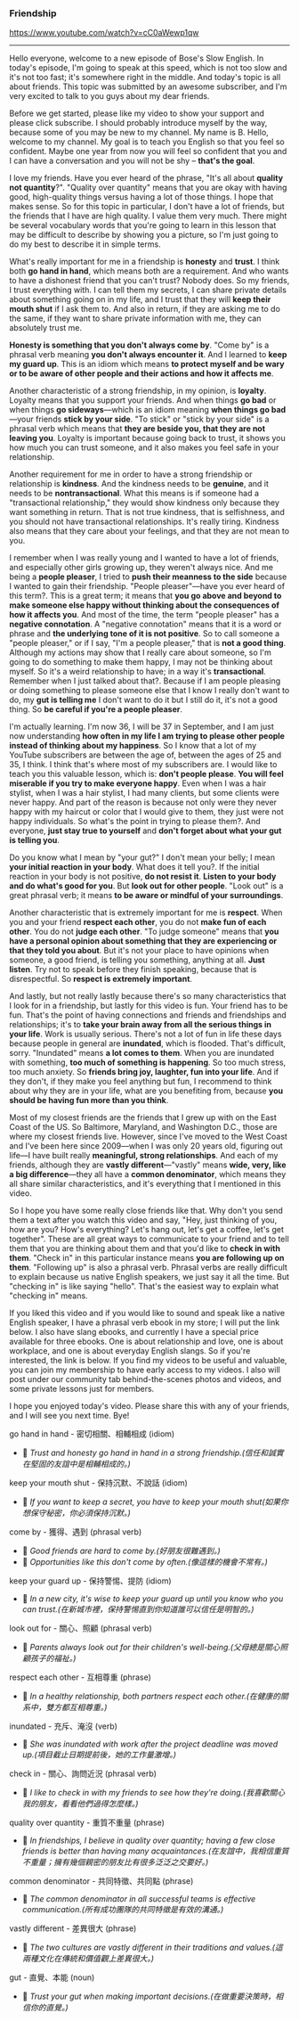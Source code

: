 ### Friendship

https://www.youtube.com/watch?v=cC0aWewp1qw

---

Hello everyone, welcome to a new episode of Bose's Slow English. In today's episode, I'm going to speak at this speed, which is not too slow and it's not too fast; it's somewhere right in the middle. And today's topic is all about friends. This topic was submitted by an awesome subscriber, and I'm very excited to talk to you guys about my dear friends.

Before we get started, please like my video to show your support and please click subscribe. I should probably introduce myself by the way, because some of you may be new to my channel. My name is B. Hello, welcome to my channel. My goal is to teach you English so that you feel so confident. Maybe one year from now you will feel so confident that you and I can have a conversation and you will not be shy – **that's the goal**.

I love my friends. Have you ever heard of the phrase, "It's all about **quality not quantity**?". "Quality over quantity" means that you are okay with having good, high-quality things versus having a lot of those things. I hope that makes sense. So for this topic in particular, I don't have a lot of friends, but the friends that I have are high quality. I value them very much. There might be several vocabulary words that you're going to learn in this lesson that may be difficult to describe by showing you a picture, so I'm just going to do my best to describe it in simple terms.

What's really important for me in a friendship is **honesty** and **trust**. I think both **go hand in hand**, which means both are a requirement. And who wants to have a dishonest friend that you can't trust? Nobody does. So my friends, I trust everything with. I can tell them my secrets, I can share private details about something going on in my life, and I trust that they will **keep their mouth shut** if I ask them to. And also in return, if they are asking me to do the same, if they want to share private information with me, they can absolutely trust me.

**Honesty is something that you don't always come by**. "Come by" is a phrasal verb meaning **you don't always encounter it**. And I learned to **keep my guard up**. This is an idiom which means **to protect myself and be wary or to be aware of other people and their actions and how it affects me**.

Another characteristic of a strong friendship, in my opinion, is **loyalty**. Loyalty means that you support your friends. And when things **go bad** or when things **go sideways**—which is an idiom meaning **when things go bad**—your friends **stick by your side**. "To stick" or "stick by your side" is a phrasal verb which means that **they are beside you, that they are not leaving you**. Loyalty is important because going back to trust, it shows you how much you can trust someone, and it also makes you feel safe in your relationship.

Another requirement for me in order to have a strong friendship or relationship is **kindness**. And the kindness needs to be **genuine**, and it needs to be **nontransactional**. What this means is if someone had a "transactional relationship," they would show kindness only because they want something in return. That is not true kindness, that is selfishness, and you should not have transactional relationships. It's really tiring. Kindness also means that they care about your feelings, and that they are not mean to you.

I remember when I was really young and I wanted to have a lot of friends, and especially other girls growing up, they weren't always nice. And me being a **people pleaser**, I tried to **push their meanness to the side** because I wanted to gain their friendship. "People pleaser"—have you ever heard of this term?. This is a great term; it means that **you go above and beyond to make someone else happy without thinking about the consequences of how it affects you**. And most of the time, the term "people pleaser" has a **negative connotation**. A "negative connotation" means that it is a word or phrase and **the underlying tone of it is not positive**. So to call someone a "people pleaser," or if I say, "I'm a people pleaser," that is **not a good thing**. Although my actions may show that I really care about someone, so I'm going to do something to make them happy, I may not be thinking about myself. So it's a weird relationship to have; in a way it's **transactional**. Remember when I just talked about that?. Because if I am people pleasing or doing something to please someone else that I know I really don't want to do, my **gut is telling me** I don't want to do it but I still do it, it's not a good thing. So **be careful if you're a people pleaser**.

I'm actually learning. I'm now 36, I will be 37 in September, and I am just now understanding **how often in my life I am trying to please other people instead of thinking about my happiness**. So I know that a lot of my YouTube subscribers are between the age of, between the ages of 25 and 35, I think. I think that's where most of my subscribers are. I would like to teach you this valuable lesson, which is: **don't people please**. **You will feel miserable if you try to make everyone happy**. Even when I was a hair stylist, when I was a hair stylist, I had many clients, but some clients were never happy. And part of the reason is because not only were they never happy with my haircut or color that I would give to them, they just were not happy individuals. So what's the point in trying to please them?. And everyone, **just stay true to yourself** and **don't forget about what your gut is telling you**.

Do you know what I mean by "your gut?" I don't mean your belly; I mean **your initial reaction in your body**. What does it tell you?. If the initial reaction in your body is not positive, **do not resist it**. **Listen to your body and do what's good for you**. But **look out for other people**. "Look out" is a great phrasal verb; it means **to be aware or mindful of your surroundings**.

Another characteristic that is extremely important for me is **respect**. When you and your friend **respect each other**, you do not **make fun of each other**. You do not **judge each other**. "To judge someone" means that **you have a personal opinion about something that they are experiencing or that they told you about**. But it's not your place to have opinions when someone, a good friend, is telling you something, anything at all. **Just listen**. Try not to speak before they finish speaking, because that is disrespectful. So **respect is extremely important**.

And lastly, but not really lastly because there's so many characteristics that I look for in a friendship, but lastly for this video is fun. Your friend has to be fun. That's the point of having connections and friends and friendships and relationships; it's to **take your brain away from all the serious things in your life**. Work is usually serious. There's not a lot of fun in life these days because people in general are **inundated**, which is flooded. That's difficult, sorry. "Inundated" means **a lot comes to them**. When you are inundated with something, **too much of something is happening**. So too much stress, too much anxiety. So **friends bring joy, laughter, fun into your life**. And if they don't, if they make you feel anything but fun, I recommend to think about why they are in your life, what are you benefiting from, because **you should be having fun more than you think**.

Most of my closest friends are the friends that I grew up with on the East Coast of the US. So Baltimore, Maryland, and Washington D.C., those are where my closest friends live. However, since I've moved to the West Coast and I've been here since 2009—when I was only 20 years old, figuring out life—I have built really **meaningful, strong relationships**. And each of my friends, although they are **vastly different**—"vastly" means **wide, very, like a big difference**—they all have a **common denominator**, which means they all share similar characteristics, and it's everything that I mentioned in this video.

So I hope you have some really close friends like that. Why don't you send them a text after you watch this video and say, "Hey, just thinking of you, how are you? How's everything? Let's hang out, let's get a coffee, let's get together". These are all great ways to communicate to your friend and to tell them that you are thinking about them and that you'd like to **check in with them**. "Check in" in this particular instance means **you are following up on them**. "Following up" is also a phrasal verb. Phrasal verbs are really difficult to explain because us native English speakers, we just say it all the time. But "checking in" is like saying "hello". That's the easiest way to explain what "checking in" means.

If you liked this video and if you would like to sound and speak like a native English speaker, I have a phrasal verb ebook in my store; I will put the link below. I also have slang ebooks, and currently I have a special price available for three ebooks. One is about relationship and love, one is about workplace, and one is about everyday English slangs. So if you're interested, the link is below. If you find my videos to be useful and valuable, you can join my membership to have early access to my videos. I also will post under our community tab behind-the-scenes photos and videos, and some private lessons just for members.

I hope you enjoyed today's video. Please share this with any of your friends, and I will see you next time. Bye!



go hand in hand - 密切相關、相輔相成 (idiom)
- 📝 *Trust and honesty go hand in hand in a strong friendship.(信任和誠實在堅固的友誼中是相輔相成的。)*

keep your mouth shut - 保持沉默、不說話 (idiom)
- 📝 *If you want to keep a secret, you have to keep your mouth shut(如果你想保守秘密，你必須保持沉默。)*

come by - 獲得、遇到 (phrasal verb)
- 📝 *Good friends are hard to come by.(好朋友很難遇到。)*
- 📝 *Opportunities like this don't come by often.(像這樣的機會不常有。)*

keep your guard up - 保持警惕、提防 (idiom)
- 📝 *In a new city, it's wise to keep your guard up until you know who you can trust.(在新城市裡，保持警惕直到你知道誰可以信任是明智的。)*

look out for - 關心、照顧 (phrasal verb)
- 📝 *Parents always look out for their children's well-being.(父母總是關心照顧孩子的福祉。)*

respect each other - 互相尊重 (phrase)
- 📝 *In a healthy relationship, both partners respect each other.(在健康的關系中，雙方都互相尊重。)*

inundated - 充斥、淹沒 (verb)
- 📝 *She was inundated with work after the project deadline was moved up.(項目截止日期提前後，她的工作量激增。)*

check in - 關心、詢問近況 (phrasal verb)
- 📝 *I like to check in with my friends to see how they're doing.(我喜歡關心我的朋友，看看他們過得怎麼樣。)*

quality over quantity - 重質不重量 (phrase)
- 📝 *In friendships, I believe in quality over quantity; having a few close friends is better than having many acquaintances.(在友誼中，我相信重質不重量；擁有幾個親密的朋友比有很多泛泛之交要好。)*

common denominator - 共同特徵、共同點 (phrase)
- 📝 *The common denominator in all successful teams is effective communication.(所有成功團隊的共同特徵是有效的溝通。)*
 
 vastly different - 差異很大 (phrase)
- 📝 *The two cultures are vastly different in their traditions and values.(這兩種文化在傳統和價值觀上差異很大。)*

gut - 直覺、本能 (noun)
- 📝 *Trust your gut when making important decisions.(在做重要決策時，相信你的直覺。)*